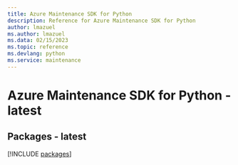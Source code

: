 ```yaml
---
title: Azure Maintenance SDK for Python
description: Reference for Azure Maintenance SDK for Python
author: lmazuel
ms.author: lmazuel
ms.data: 02/15/2023
ms.topic: reference
ms.devlang: python
ms.service: maintenance
---
```

# Azure Maintenance SDK for Python - latest
## Packages - latest
[!INCLUDE [packages](maintenance-index.md)]